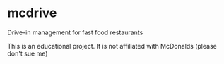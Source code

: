 # mcdrive

Drive-in management for fast food restaurants

This is an educational project. It is not affiliated with McDonalds (please
don't sue me)
